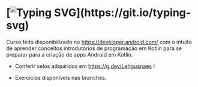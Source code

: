 # [![Typing SVG](https://readme-typing-svg.herokuapp.com/?color=f7fobe&size=35&center=true&vCenter=true&width=1000&lines=Indrodução+a+programação+Kotlin;Primeiros+exercícios+feitos!;Perfil+no+Google+for+Developers:;https://g.dev/Lehguanaes;)](https://git.io/typing-svg)

Curso feito disponibilizado no https://developer.android.com/ com o intuito de aprender conceitos introdutórios de programação em Kotlin para se preparar para a criação de apps Android em Kotlin.

- Conferir selos adquiridos em https://g.dev/Lehguanaes !

- Exercícios disponíveis nas branches.
